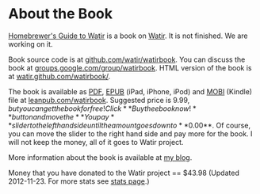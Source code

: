 # About the Book

[Homebrewer's Guide to Watir](https://leanpub.com/watirbook) is a book on [Watir](http://watir.com/). It is not finished. We are working on it.

Book source code is at [github.com/watir/watirbook](https://github.com/watir/watirbook). You can discuss the book at [groups.google.com/group/watirbook](http://groups.google.com/group/watirbook/). HTML version of the book is at [watir.github.com/watirbook/](http://watir.github.com/watirbook/).

The book is available as [PDF](http://en.wikipedia.org/wiki/Portable_Document_Format), [EPUB](http://en.wikipedia.org/wiki/EPUB) (iPad, iPhone, iPod) and [MOBI](http://en.wikipedia.org/wiki/Mobipocket) (Kindle) file at [leanpub.com/watirbook](https://leanpub.com/watirbook). Suggested price is $9.99, but you can get the book for free! Click **Buy the ebook now!** button and move the **You pay** slider to the left hand side until the amount goes down to **$0.00**. Of course, you can move the slider to the right hand side and pay more for the book. I will not keep the money, all of it goes to Watir project.

More information about the book is available at [my blog](http://filipin.eu/homebrewers-guide-to-watir-0-8-0/).

Money that you have donated to the Watir project == $43.98 (Updated 2012-11-23. For more stats see [stats page](https://github.com/watir/watirbook/blob/master/stats.md).)

